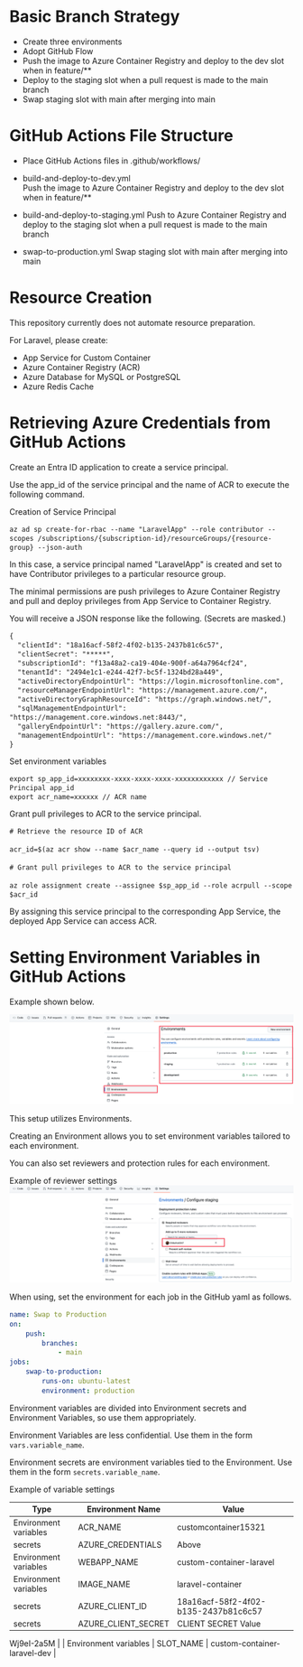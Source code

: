 # Basic Branch Strategy

-   Create three environments
-   Adopt GitHub Flow
-   Push the image to Azure Container Registry and deploy to the dev slot when in feature/\*\*
-   Deploy to the staging slot when a pull request is made to the main branch
-   Swap staging slot with main after merging into main

# GitHub Actions File Structure

-   Place GitHub Actions files in .github/workflows/

-   build-and-deploy-to-dev.yml  
    Push the image to Azure Container Registry and deploy to the dev slot when in feature/\*\*

-   build-and-deploy-to-staging.yml
    Push to Azure Container Registry and deploy to the staging slot when a pull request is made to the main branch

-   swap-to-production.yml
    Swap staging slot with main after merging into main

# Resource Creation

This repository currently does not automate resource preparation.

For Laravel, please create:

-   App Service for Custom Container
-   Azure Container Registry (ACR)
-   Azure Database for MySQL or PostgreSQL
-   Azure Redis Cache

# Retrieving Azure Credentials from GitHub Actions

Create an Entra ID application to create a service principal.

Use the app_id of the service principal and the name of ACR to execute the following command.

Creation of Service Principal

```
az ad sp create-for-rbac --name "LaravelApp" --role contributor --scopes /subscriptions/{subscription-id}/resourceGroups/{resource-group} --json-auth
```

In this case, a service principal named "LaravelApp" is created and set to have Contributor privileges to a particular resource group.

The minimal permissions are push privileges to Azure Container Registry and pull and deploy privileges from App Service to Container Registry.

You will receive a JSON response like the following. (Secrets are masked.)

```
{
  "clientId": "18a16acf-58f2-4f02-b135-2437b81c6c57",
  "clientSecret": "*****",
  "subscriptionId": "f13a48a2-ca19-404e-900f-a64a7964cf24",
  "tenantId": "2494e1c1-e244-42f7-bc5f-1324bd28a449",
  "activeDirectoryEndpointUrl": "https://login.microsoftonline.com",
  "resourceManagerEndpointUrl": "https://management.azure.com/",
  "activeDirectoryGraphResourceId": "https://graph.windows.net/",
  "sqlManagementEndpointUrl": "https://management.core.windows.net:8443/",
  "galleryEndpointUrl": "https://gallery.azure.com/",
  "managementEndpointUrl": "https://management.core.windows.net/"
}
```

Set environment variables

```
export sp_app_id=xxxxxxxx-xxxx-xxxx-xxxx-xxxxxxxxxxxx // Service Principal app_id
export acr_name=xxxxxx // ACR name
```

Grant pull privileges to ACR to the service principal.

```
# Retrieve the resource ID of ACR

acr_id=$(az acr show --name $acr_name --query id --output tsv)

# Grant pull privileges to ACR to the service principal

az role assignment create --assignee $sp_app_id --role acrpull --scope $acr_id

```

By assigning this service principal to the corresponding App Service, the deployed App Service can access ACR.

# Setting Environment Variables in GitHub Actions

Example shown below.

![GitHub Environment](../img/github/github_environment.png)

This setup utilizes Environments.

Creating an Environment allows you to set environment variables tailored to each environment.

You can also set reviewers and protection rules for each environment.

Example of reviewer settings
![GitHub Environment Reviewer](../img/github/github_environment_reviewer.png)

When using, set the environment for each job in the GitHub yaml as follows.

```yaml
name: Swap to Production
on:
    push:
        branches:
            - main
jobs:
    swap-to-production:
        runs-on: ubuntu-latest
        environment: production
```

Environment variables are divided into Environment secrets and Environment Variables, so use them appropriately.

Environment Variables are less confidential. Use them in the form `vars.variable_name`.

Environment secrets are environment variables tied to the Environment. Use them in the form `secrets.variable_name`.

Example of variable settings

| Type                  | Environment Name    | Value                                |
| --------------------- | ------------------- | ------------------------------------ |
| Environment variables | ACR_NAME            | customcontainer15321                 |
| secrets               | AZURE_CREDENTIALS   | Above                                |
| Environment variables | WEBAPP_NAME         | custom-container-laravel             |
| Environment variables | IMAGE_NAME          | laravel-container                    |
| secrets               | AZURE_CLIENT_ID     | 18a16acf-58f2-4f02-b135-2437b81c6c57 |
| secrets               | AZURE_CLIENT_SECRET | CLIENT SECRET Value                  |

Wj9eI-2a5M |
| Environment variables | SLOT_NAME | custom-container-laravel-dev |

